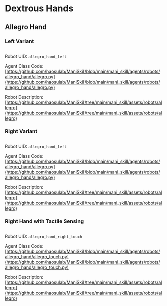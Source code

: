 # Dextrous Hands

## Allegro Hand

### Left Variant

```{figure} ../images/allegro_hand_left.png
```

Robot UID: `allegro_hand_left`

Agent Class Code: [https://github.com/haosulab/ManiSkill/blob/main/mani_skill/agents/robots/allegro_hand/allegro.py](https://github.com/haosulab/ManiSkill/blob/main/mani_skill/agents/robots/allegro_hand/allegro.py)

Robot Description: [https://github.com/haosulab/ManiSkill/tree/main/mani_skill/assets/robots/allegro](https://github.com/haosulab/ManiSkill/tree/main/mani_skill/assets/robots/allegro)


### Right Variant

```{figure} ../images/allegro_hand_left.png
```

Robot UID: `allegro_hand_left`

Agent Class Code: [https://github.com/haosulab/ManiSkill/blob/main/mani_skill/agents/robots/allegro_hand/allegro.py](https://github.com/haosulab/ManiSkill/blob/main/mani_skill/agents/robots/allegro_hand/allegro.py)

Robot Description: [https://github.com/haosulab/ManiSkill/tree/main/mani_skill/assets/robots/allegro](https://github.com/haosulab/ManiSkill/tree/main/mani_skill/assets/robots/allegro)


### Right Hand with Tactile Sensing

```{figure} ../images/allegro_hand_right_touch.png
```

Robot UID: `allegro_hand_right_touch`

Agent Class Code: [https://github.com/haosulab/ManiSkill/blob/main/mani_skill/agents/robots/allegro_hand/allegro_touch.py](https://github.com/haosulab/ManiSkill/blob/main/mani_skill/agents/robots/allegro_hand/allegro_touch.py)

Robot Description: [https://github.com/haosulab/ManiSkill/tree/main/mani_skill/assets/robots/allegro](https://github.com/haosulab/ManiSkill/tree/main/mani_skill/assets/robots/allegro)